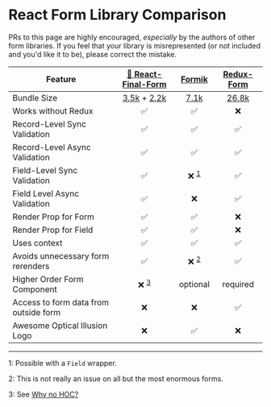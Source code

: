 # React Form Library Comparison

PRs to this page are highly encouraged, _especially_ by the authors of other
form libraries. If you feel that your library is misrepresented (or not included
and you'd like it to be), please correct the mistake.

| Feature                               |               [🏁 React-Final-Form](https://github.com/erikras/react-final-form#-react-final-form)                | [Formik](https://github.com/jaredpalmer/formik)  |  [Redux-Form](https://github.com/erikras/redux-form)  |
| ------------------------------------- | :---------------------------------------------------------------------------------------------------------------: | :----------------------------------------------: | :---------------------------------------------------: |
| Bundle Size                           | [3.5k](https://bundlephobia.com/result?p=final-form) + [2.2k](https://bundlephobia.com/result?p=react-final-form) | [7.1k](https://bundlephobia.com/result?p=formik) | [26.8k](https://bundlephobia.com/result?p=redux-form) |
| Works without Redux                   |                                                        ✅                                                         |                        ✅                        |                          ❌                           |
| Record-Level Sync Validation          |                                                        ✅                                                         |                        ✅                        |                          ✅                           |
| Record-Level Async Validation         |                                                        ✅                                                         |                        ✅                        |                          ✅                           |
| Field-Level Sync Validation           |                                                        ✅                                                         |          ❌ <sup>[1](#footnote1)</sup>           |                          ✅                           |
| Field Level Async Validation          |                                                        ✅                                                         |                        ❌                        |                          ✅                           |
| Render Prop for Form                  |                                                        ✅                                                         |                        ✅                        |                          ❌                           |
| Render Prop for Field                 |                                                        ✅                                                         |                        ✅                        |                          ❌                           |
| Uses context                          |                                                        ✅                                                         |                        ✅                        |                          ✅                           |
| Avoids unnecessary form rerenders     |                                                        ✅                                                         |          ❌ <sup>[2](#footnote2)</sup>           |                          ✅                           |
| Higher Order Form Component           |                                           ❌ <sup>[3](#footnote3)</sup>                                           |                     optional                     |                       required                        |
| Access to form data from outside form |                                                        ❌                                                         |                        ❌                        |                          ✅                           |
| Awesome Optical Illusion Logo         |                                                        ❌                                                         |                        ✅                        |                          ❌                           |

---

<a name="footnote1">1</a>: Possible with a `Field` wrapper.

<a name="footnote2">2</a>: This is not really an issue on all but the most
enormous forms.

<a name="footnote3">3</a>: See [Why no HOC?](faq.md#why-no-hoc)
